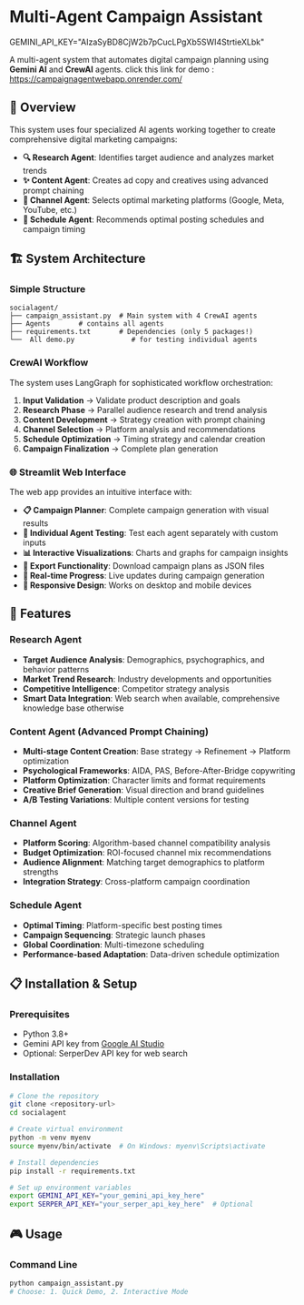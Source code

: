 # Multi-Agent Campaign Assistant
GEMINI_API_KEY="AIzaSyBD8CjW2b7pCucLPgXb5SWI4StrtieXLbk"

A multi-agent system that automates digital campaign planning using **Gemini AI** and **CrewAI** agents.
click this link for demo :  https://campaignagentwebapp.onrender.com/
## 🎯 Overview

This system uses four specialized AI agents working together to create comprehensive digital marketing campaigns:

- **🔍 Research Agent**: Identifies target audience and analyzes market trends
- **✨ Content Agent**: Creates ad copy and creatives using advanced prompt chaining
- **📱 Channel Agent**: Selects optimal marketing platforms (Google, Meta, YouTube, etc.)
- **📅 Schedule Agent**: Recommends optimal posting schedules and campaign timing

## 🏗️ System Architecture

### Simple Structure
```
socialagent/
├── campaign_assistant.py  # Main system with 4 CrewAI agents
├── Agents       # contains all agents
├── requirements.txt       # Dependencies (only 5 packages!)
└──  All demo.py              # for testing individual agents
```

### CrewAI Workflow
The system uses LangGraph for sophisticated workflow orchestration:

1. **Input Validation** → Validate product description and goals
2. **Research Phase** → Parallel audience research and trend analysis
3. **Content Development** → Strategy creation with prompt chaining
4. **Channel Selection** → Platform analysis and recommendations
5. **Schedule Optimization** → Timing strategy and calendar creation
6. **Campaign Finalization** → Complete plan generation

### 🌐 Streamlit Web Interface
The web app provides an intuitive interface with:

- **📋 Campaign Planner**: Complete campaign generation with visual results
- **🔬 Individual Agent Testing**: Test each agent separately with custom inputs
- **📊 Interactive Visualizations**: Charts and graphs for campaign insights
- **💾 Export Functionality**: Download campaign plans as JSON files
- **🎯 Real-time Progress**: Live updates during campaign generation
- **📱 Responsive Design**: Works on desktop and mobile devices

## 🚀 Features

### Research Agent
- **Target Audience Analysis**: Demographics, psychographics, and behavior patterns
- **Market Trend Research**: Industry developments and opportunities
- **Competitive Intelligence**: Competitor strategy analysis
- **Smart Data Integration**: Web search when available, comprehensive knowledge base otherwise

### Content Agent (Advanced Prompt Chaining)
- **Multi-stage Content Creation**: Base strategy → Refinement → Platform optimization
- **Psychological Frameworks**: AIDA, PAS, Before-After-Bridge copywriting
- **Platform Optimization**: Character limits and format requirements
- **Creative Brief Generation**: Visual direction and brand guidelines
- **A/B Testing Variations**: Multiple content versions for testing

### Channel Agent
- **Platform Scoring**: Algorithm-based channel compatibility analysis
- **Budget Optimization**: ROI-focused channel mix recommendations
- **Audience Alignment**: Matching target demographics to platform strengths
- **Integration Strategy**: Cross-platform campaign coordination

### Schedule Agent
- **Optimal Timing**: Platform-specific best posting times
- **Campaign Sequencing**: Strategic launch phases
- **Global Coordination**: Multi-timezone scheduling
- **Performance-based Adaptation**: Data-driven schedule optimization

## 📋 Installation & Setup

### Prerequisites
- Python 3.8+
- Gemini API key from [Google AI Studio](https://makersuite.google.com/app/apikey)
- Optional: SerperDev API key for web search

### Installation
```bash
# Clone the repository
git clone <repository-url>
cd socialagent

# Create virtual environment
python -m venv myenv
source myenv/bin/activate  # On Windows: myenv\Scripts\activate

# Install dependencies
pip install -r requirements.txt

# Set up environment variables
export GEMINI_API_KEY="your_gemini_api_key_here"
export SERPER_API_KEY="your_serper_api_key_here"  # Optional
```

## 🎮 Usage



### Command Line
```bash
python campaign_assistant.py
# Choose: 1. Quick Demo, 2. Interactive Mode
```

